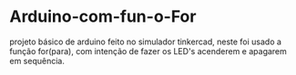 # Arduino-com-fun-o-For
projeto básico de arduino feito no simulador tinkercad, neste foi usado a função for(para), com intenção de fazer os LED's acenderem e apagarem em sequência.
